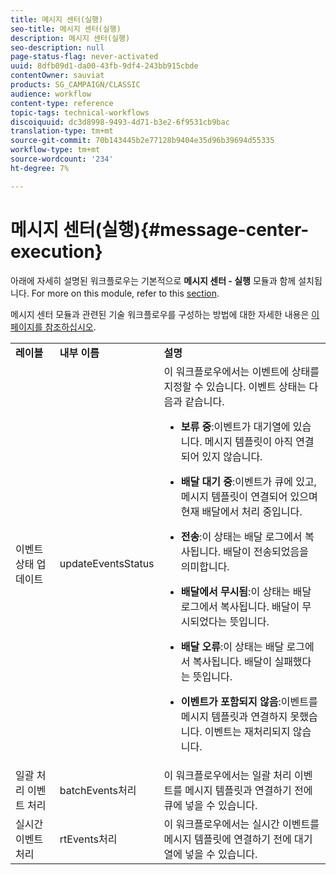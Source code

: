 ```yaml
---
title: 메시지 센터(실행)
seo-title: 메시지 센터(실행)
description: 메시지 센터(실행)
seo-description: null
page-status-flag: never-activated
uuid: 8dfb09d1-da00-43fb-9df4-243bb915cbde
contentOwner: sauviat
products: SG_CAMPAIGN/CLASSIC
audience: workflow
content-type: reference
topic-tags: technical-workflows
discoiquuid: dc3d8998-9493-4d71-b3e2-6f9531cb9bac
translation-type: tm+mt
source-git-commit: 70b143445b2e77128b9404e35d96b39694d55335
workflow-type: tm+mt
source-wordcount: '234'
ht-degree: 7%

---
```



# 메시지 센터(실행){#message-center-execution}

아래에 자세히 설명된 워크플로우는 기본적으로 **메시지 센터 - 실행** 모듈과 함께 설치됩니다. For more on this module, refer to this [section](../../message-center/using/about-transactional-messaging.md).

메시지 센터 모듈과 관련된 기술 워크플로우를 구성하는 방법에 대한 자세한 내용은 [이 페이지를 참조하십시오](../../message-center/using/technical-workflows.md).

<table> 
 <tbody> 
  <tr> 
   <td> <strong>레이블</strong><br /> </td> 
   <td> <strong>내부 이름</strong><br /> </td> 
   <td> <strong>설명</strong><br /> </td> 
  </tr> 
  <tr> 
   <td> <span class="uicontrol">이벤트 상태 업데이트</span> <br /> </td> 
   <td> <span class="uicontrol">updateEventsStatus</span> <br /> </td> 
   <td> 이 워크플로우에서는 이벤트에 상태를 지정할 수 있습니다. 이벤트 상태는 다음과 같습니다.<br /> 
    <ul> 
     <li> <p><strong>보류 중</strong>:이벤트가 대기열에 있습니다. 메시지 템플릿이 아직 연결되어 있지 않습니다.</p> </li> 
     <li> <p><strong>배달 대기 중</strong>:이벤트가 큐에 있고, 메시지 템플릿이 연결되어 있으며 현재 배달에서 처리 중입니다.</p> </li> 
     <li> <p><strong>전송</strong>:이 상태는 배달 로그에서 복사됩니다. 배달이 전송되었음을 의미합니다.</p> </li> 
     <li> <p><strong>배달에서 무시됨</strong>:이 상태는 배달 로그에서 복사됩니다. 배달이 무시되었다는 뜻입니다.</p> </li> 
     <li> <p><strong>배달 오류</strong>:이 상태는 배달 로그에서 복사됩니다. 배달이 실패했다는 뜻입니다.</p> </li> 
     <li> <p><strong>이벤트가 포함되지 않음</strong>:이벤트를 메시지 템플릿과 연결하지 못했습니다. 이벤트는 재처리되지 않습니다.</p> </li> 
    </ul> </td> 
  </tr> 
  <tr> 
   <td> <span class="uicontrol">일괄 처리 이벤트 처리</span> <br /> </td> 
   <td> <span class="uicontrol">batchEvents처리</span> <br /> </td> 
   <td> 이 워크플로우에서는 일괄 처리 이벤트를 메시지 템플릿과 연결하기 전에 큐에 넣을 수 있습니다. <br /> </td> 
  </tr> 
  <tr> 
   <td> <span class="uicontrol">실시간 이벤트 처리</span> <br /> </td> 
   <td> <span class="uicontrol">rtEvents처리</span> <br /> </td> 
   <td> 이 워크플로우에서는 실시간 이벤트를 메시지 템플릿에 연결하기 전에 대기열에 넣을 수 있습니다. <br /> </td> 
  </tr> 
 </tbody> 
</table>

